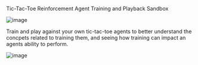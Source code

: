 Tic-Tac-Toe Reinforcement Agent Training and Playback Sandbox

![image](https://github.com/user-attachments/assets/f943ef5b-93af-41c7-9caf-413bdd1aff0b)

Train and play against your own tic-tac-toe agents to better understand the concpets related to training them, and seeing how training can impact an agents ability to perform.

![image](https://github.com/user-attachments/assets/dc6c9914-a392-4079-9b91-31f905d45ddf)
